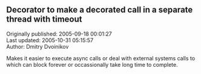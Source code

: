 ## Decorator to make a decorated call in a separate thread with timeout  
Originally published: 2005-09-18 00:01:27  
Last updated: 2005-10-31 05:15:57  
Author: Dmitry Dvoinikov  
  
Makes it easier to execute async calls or deal with external systems calls to which can block forever or occassionally take long time to complete.